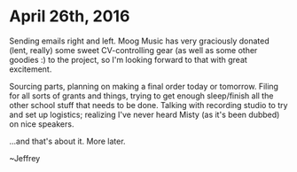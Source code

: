 # April 26th, 2016

Sending emails right and left. Moog Music has very graciously donated (lent, really) some sweet CV-controlling
gear (as well as some other goodies :) to the project, so I'm looking forward to that with great excitement. 

Sourcing parts, planning on making a final order today or tomorrow. Filing for all sorts of grants and things, 
trying to get enough sleep/finish all the other school stuff that needs to be done. Talking with recording
studio to try and set up logistics; realizing I've never heard Misty (as it's been dubbed) on nice speakers. 

...and that's about it. More later. 

~Jeffrey
